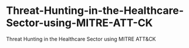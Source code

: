 # Threat-Hunting-in-the-Healthcare-Sector-using-MITRE-ATT-CK
Threat Hunting in the Healthcare Sector using  MITRE ATT&amp;CK
